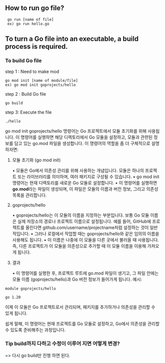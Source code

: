 ## How to run go file?

```
 go run [name of file]
 ex) go run hello.go
```

## To turn a Go file into an executable, a build process is required.

### To build Go file

step 1 : Need to make mod

```
go mod init [name of module/file]
ex) go mod init goprojects/hello
```

step 2 : Build Go file

```
go build
```

step 3: Execute the file

```
./hello
```

go mod init goprojects/hello 명령어는 Go 프로젝트에서 모듈 초기화를 위해 사용됩니다. 이 명령어를 실행하면 해당 디렉토리에서 Go 모듈을 설정하고, 모듈과 관련된 정보를 담고 있는 go.mod 파일을 생성합니다. 이 명령어의 역할을 좀 더 구체적으로 설명하자면:

1. 모듈 초기화 (go mod init)

   • 모듈은 Go에서 의존성 관리를 위해 사용하는 개념입니다. 모듈은 하나의 프로젝트 또는 라이브러리를 의미하며, 여러 패키지로 구성될 수 있습니다.
   • go mod init 명령어는 현재 디렉토리를 새로운 Go 모듈로 설정합니다.
   • 이 명령어를 실행하면 **go.mod**라는 파일이 생성되며, 이 파일은 모듈의 이름과 버전 정보, 그리고 의존성 목록을 관리합니다.

2. goprojects/hello

   • goprojects/hello는 이 모듈의 이름을 지정하는 부분입니다. 보통 Go 모듈 이름은 실제 저장소의 경로나 프로젝트 이름으로 설정됩니다. 예를 들어, GitHub에 프로젝트를 올린다면 github.com/username/projectname처럼 설정하는 것이 일반적입니다.
   • 그러나 로컬에서 작업할 때는 goprojects/hello와 같은 임의의 이름을 사용해도 됩니다.
   • 이 이름은 나중에 이 모듈을 다른 곳에서 불러올 때 사용됩니다. 즉, 다른 프로젝트가 이 모듈을 의존성으로 추가할 때 이 모듈 이름을 이용해 가져오게 됩니다.

3. 결과

   • 이 명령어를 실행한 후, 프로젝트 루트에 go.mod 파일이 생기고, 그 파일 안에는 모듈 이름 (goprojects/hello)과 Go 버전 정보가 들어가게 됩니다. 예시:

```
module goprojects/hello

go 1.20
```

이제 이 모듈은 Go 프로젝트로서 관리되며, 패키지를 추가하거나 의존성을 관리할 수 있게 됩니다.

쉽게 말해, 이 명령어는 현재 프로젝트를 Go 모듈로 설정하고, Go에서 의존성을 관리할 수 있도록 준비해주는 과정입니다.

### Tip build까지 다하고 수정이 이루어 지면 어떻게 변경?

=> 다시 go build만 진행 하면 된다.
